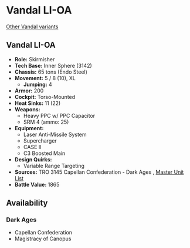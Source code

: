 # Vandal LI-OA 

[Other Vandal variants](../vandal.md) 

## Vandal LI-OA 

- **Role:** Skirmisher 
- **Tech Base:** Inner Sphere (3142) 
- **Chassis:** 65 tons (Endo Steel) 
- **Movement:** 5 / 8 (10), XL 
  - **Jumping:** 4 
- **Armor:** 200 
- **Cockpit:** Torso-Mounted 
- **Heat Sinks:** 11 (22) 
- **Weapons:** 
  - Heavy PPC w/ PPC Capacitor 
  - SRM 4 (ammo: 25) 
- **Equipment:** 
  - Laser Anti-Missile System 
  - Supercharger 
  - CASE II 
  - C3 Boosted Main 
- **Design Quirks:** 
  - Variable Range Targeting 
- **Sources:** TRO 3145 Capellan Confederation - Dark Ages , [Master Unit List](http://masterunitlist.info/Unit/Details/6462/vandal-li-oa) 
- **Battle Value:** 1865 

## Availability 

### Dark Ages 

- Capellan Confederation 
- Magistracy of Canopus 

